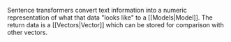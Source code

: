 Sentence transformers convert text information into a numeric representation of what that data "looks like" to a [[Models|Model]]. The return data is a [[Vectors|Vector]] which can be stored for comparison with other vectors.